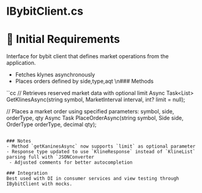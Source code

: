 # IBybitClient.cs

# 🐳 Initial Requirements

Interface for bybit client that defines market operations from the application.

- Fetches klynes asynchronously
- Places orders defined by side,type,aqt
\n### Methods

``cc
// Retrieves reserved market data with optional limit
Async Task<List<Kline>> GetKlinesAsync(string symbol, MarketInterval interval, int? limit = null);

// Places a market order using specified parameters: symbol, side, orderType, qty
Async Task<PlaceOrderResult> PlaceOrderAsync(string symbol, Side side, OrderType orderType, decimal qty);
```

### Notes
- Method `getKaninesAsync` now supports `limit` as optional parameter
- Response type updated to use `KlineResponse` instead of `KlineList`
parsing full with `JSONConverter
 - Adjusted comments for better autocompletion

### Integration
Best used with DI in consumer services and view testing through IBybitClient with mocks.
